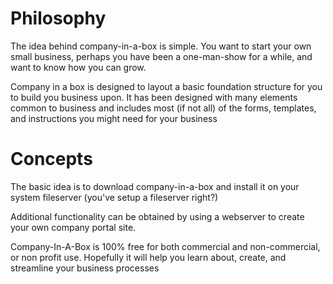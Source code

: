 # Philosophy #

The idea behind company-in-a-box is simple. You want to start your own small business,
perhaps you have been a one-man-show for a while, and want to know how you can grow.

Company in a box is designed to layout a basic foundation structure for you to build you business upon. It has been designed with many elements common to business and includes most (if not all) of the forms, templates, and instructions you might need for your business


# Concepts #

The basic idea is to download company-in-a-box and install it on your system fileserver (you've setup a fileserver right?)

Additional functionality can be obtained by using a webserver to create your own company portal site.

Company-In-A-Box is 100% free for both commercial and non-commercial, or non profit use. Hopefully it will help you learn about, create, and streamline your business processes